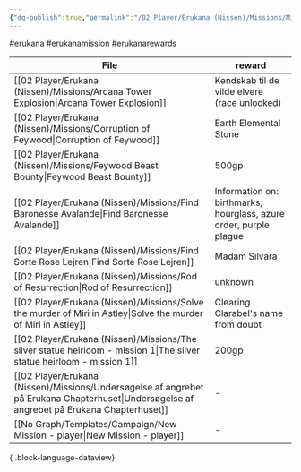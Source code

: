 ```yaml
---
{"dg-publish":true,"permalink":"/02 Player/Erukana (Nissen)/Missions/Mission rewards/","tags":["erukana","erukanamission","erukanarewards"]}
---
```



#erukana #erukanamission #erukanarewards 

| File                                                                                                                                          | reward                                                            |
| --------------------------------------------------------------------------------------------------------------------------------------------- | ----------------------------------------------------------------- |
| [[02 Player/Erukana (Nissen)/Missions/Arcana Tower Explosion\|Arcana Tower Explosion]]                                                     | Kendskab til de vilde elvere (race unlocked)                      |
| [[02 Player/Erukana (Nissen)/Missions/Corruption of Feywood\|Corruption of Feywood]]                                                       | Earth Elemental Stone                                             |
| [[02 Player/Erukana (Nissen)/Missions/Feywood Beast Bounty\|Feywood Beast Bounty]]                                                         | 500gp                                                             |
| [[02 Player/Erukana (Nissen)/Missions/Find Baronesse Avalande\|Find Baronesse Avalande]]                                                   | Information on: birthmarks, hourglass, azure order, purple plague |
| [[02 Player/Erukana (Nissen)/Missions/Find Sorte Rose Lejren\|Find Sorte Rose Lejren]]                                                     | Madam Silvara                                                     |
| [[02 Player/Erukana (Nissen)/Missions/Rod of Resurrection\|Rod of Resurrection]]                                                           | unknown                                                           |
| [[02 Player/Erukana (Nissen)/Missions/Solve the murder of Miri in Astley\|Solve the murder of Miri in Astley]]                             | Clearing Clarabel's name from doubt                               |
| [[02 Player/Erukana (Nissen)/Missions/The silver statue heirloom - mission 1\|The silver statue heirloom - mission 1]]                     | 200gp                                                             |
| [[02 Player/Erukana (Nissen)/Missions/Undersøgelse af angrebet på Erukana Chapterhuset\|Undersøgelse af angrebet på Erukana Chapterhuset]] | \-                                                                |
| [[No Graph/Templates/Campaign/New Mission - player\|New Mission - player]]                                                                 | \-                                                                |

{ .block-language-dataview}
